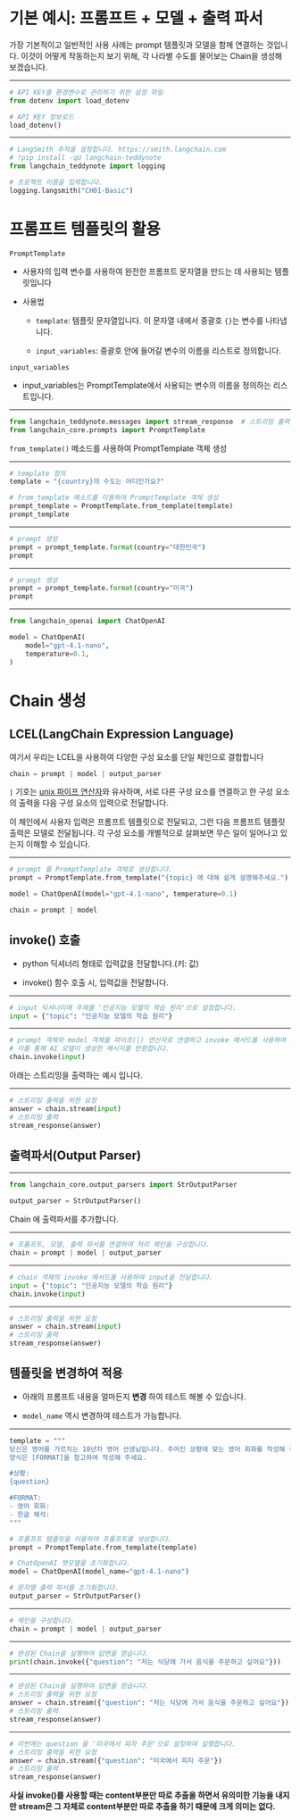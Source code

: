 
# 기본 예시: 프롬프트 + 모델 + 출력 파서

가장 기본적이고 일반적인 사용 사례는 prompt 템플릿과 모델을 함께 연결하는 것입니다. 이것이 어떻게 작동하는지 보기 위해, 각 나라별 수도를 물어보는 Chain을 생성해 보겠습니다.

---

```python
# API KEY를 환경변수로 관리하기 위한 설정 파일
from dotenv import load_dotenv

# API KEY 정보로드
load_dotenv()
```

---

```python
# LangSmith 추적을 설정합니다. https://smith.langchain.com
# !pip install -qU langchain-teddynote
from langchain_teddynote import logging

# 프로젝트 이름을 입력합니다.
logging.langsmith("CH01-Basic")
```

# 프롬프트 템플릿의 활용

`PromptTemplate`

- 사용자의 입력 변수를 사용하여 완전한 프롬프트 문자열을 만드는 데 사용되는 템플릿입니다
    
- 사용법
    
    - `template`: 템플릿 문자열입니다. 이 문자열 내에서 중괄호 `{}`는 변수를 나타냅니다.
        
    - `input_variables`: 중괄호 안에 들어갈 변수의 이름을 리스트로 정의합니다.
        

`input_variables`

- input_variables는 PromptTemplate에서 사용되는 변수의 이름을 정의하는 리스트입니다.
    

---

```python
from langchain_teddynote.messages import stream_response  # 스트리밍 출력
from langchain_core.prompts import PromptTemplate
```

`from_template()` 메소드를 사용하여 PromptTemplate 객체 생성

---

```python
# template 정의
template = "{country}의 수도는 어디인가요?"

# from_template 메소드를 이용하여 PromptTemplate 객체 생성
prompt_template = PromptTemplate.from_template(template)
prompt_template
```

---

```python
# prompt 생성
prompt = prompt_template.format(country="대한민국")
prompt
```

---

```python
# prompt 생성
prompt = prompt_template.format(country="미국")
prompt
```
---

```python
from langchain_openai import ChatOpenAI

model = ChatOpenAI(
    model="gpt-4.1-nano",
    temperature=0.1,
)
```

# Chain 생성

## LCEL(LangChain Expression Language)

여기서 우리는 LCEL을 사용하여 다양한 구성 요소를 단일 체인으로 결합합니다

```python
chain = prompt | model | output_parser
```

`|` 기호는 [unix 파이프 연산자](https://en.wikipedia.org/wiki/Pipeline_\(Unix\))와 유사하며, 서로 다른 구성 요소를 연결하고 한 구성 요소의 출력을 다음 구성 요소의 입력으로 전달합니다.

이 체인에서 사용자 입력은 프롬프트 템플릿으로 전달되고, 그런 다음 프롬프트 템플릿 출력은 모델로 전달됩니다. 각 구성 요소를 개별적으로 살펴보면 무슨 일이 일어나고 있는지 이해할 수 있습니다.

---

```python
# prompt 를 PromptTemplate 객체로 생성합니다.
prompt = PromptTemplate.from_template("{topic} 에 대해 쉽게 설명해주세요.")

model = ChatOpenAI(model="gpt-4.1-nano", temperature=0.1)

chain = prompt | model
```

## invoke() 호출

- python 딕셔너리 형태로 입력값을 전달합니다.(키: 값)
    
- invoke() 함수 호출 시, 입력값을 전달합니다.
    

---

```python
# input 딕셔너리에 주제를 '인공지능 모델의 학습 원리'으로 설정합니다.
input = {"topic": "인공지능 모델의 학습 원리"}
```

---

```python
# prompt 객체와 model 객체를 파이프(|) 연산자로 연결하고 invoke 메서드를 사용하여 input을 전달합니다.
# 이를 통해 AI 모델이 생성한 메시지를 반환합니다.
chain.invoke(input)
```

아래는 스트리밍을 출력하는 예시 입니다.

---

```python
# 스트리밍 출력을 위한 요청
answer = chain.stream(input)
# 스트리밍 출력
stream_response(answer)
```

## 출력파서(Output Parser)

---

```python
from langchain_core.output_parsers import StrOutputParser

output_parser = StrOutputParser()
```

Chain 에 출력파서를 추가합니다.

---

```python
# 프롬프트, 모델, 출력 파서를 연결하여 처리 체인을 구성합니다.
chain = prompt | model | output_parser
```

---

```python
# chain 객체의 invoke 메서드를 사용하여 input을 전달합니다.
input = {"topic": "인공지능 모델의 학습 원리"}
chain.invoke(input)
```

---

```python
# 스트리밍 출력을 위한 요청
answer = chain.stream(input)
# 스트리밍 출력
stream_response(answer)
```

## 템플릿을 변경하여 적용

- 아래의 프롬프트 내용을 얼마든지 **변경** 하여 테스트 해볼 수 있습니다.
    
- `model_name` 역시 변경하여 테스트가 가능합니다.
    

---

```python
template = """
당신은 영어를 가르치는 10년차 영어 선생님입니다. 주어진 상황에 맞는 영어 회화를 작성해 주세요.
양식은 [FORMAT]을 참고하여 작성해 주세요.

#상황:
{question}

#FORMAT:
- 영어 회화:
- 한글 해석:
"""

# 프롬프트 템플릿을 이용하여 프롬프트를 생성합니다.
prompt = PromptTemplate.from_template(template)

# ChatOpenAI 챗모델을 초기화합니다.
model = ChatOpenAI(model_name="gpt-4.1-nano")

# 문자열 출력 파서를 초기화합니다.
output_parser = StrOutputParser()
```

---

```python
# 체인을 구성합니다.
chain = prompt | model | output_parser
```

---

```python
# 완성된 Chain을 실행하여 답변을 얻습니다.
print(chain.invoke({"question": "저는 식당에 가서 음식을 주문하고 싶어요"}))
```

---

```python
# 완성된 Chain을 실행하여 답변을 얻습니다.
# 스트리밍 출력을 위한 요청
answer = chain.stream({"question": "저는 식당에 가서 음식을 주문하고 싶어요"})
# 스트리밍 출력
stream_response(answer)
```

---

```python
# 이번에는 question 을 '미국에서 피자 주문'으로 설정하여 실행합니다.
# 스트리밍 출력을 위한 요청
answer = chain.stream({"question": "미국에서 피자 주문"})
# 스트리밍 출력
stream_response(answer)
```

**사실 invoke()를 사용할 때는 content부분만 따로 추출을 하면서 유의미한 기능을 내지만 stream은 그 자체로 content부분만 따로 추출을 하기 때문에 크게 의미는 없다.**